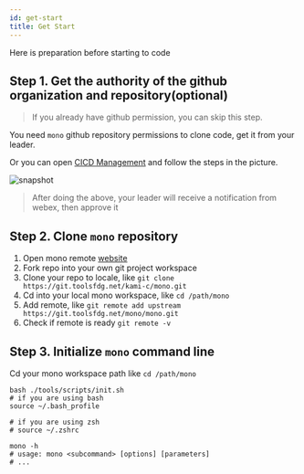 ```yaml
---
id: get-start
title: Get Start
---
```


Here is preparation before starting to code

## Step 1. Get the authority of the github organization and repository(optional)

> If you already have github permission, you can skip this step.

You need `mono` github repository permissions to clone code, get it from your leader.

Or you can open [CICD Management](https://cicd-manage-fe.toolsfdg.net) and follow the steps in the picture.

![snapshot](https://static.devfdg.net/static/mono-static/docs-ui/img/step-of-approval.png)

> After doing the above, your leader will receive a notification from webex, then approve it

## Step 2. Clone `mono` repository

1. Open mono remote [website](https://git.toolsfdg.net/mono/mono.git)
2. Fork repo into your own git project workspace
3. Clone your repo to locale, like `git clone https://git.toolsfdg.net/kami-c/mono.git`
4. Cd into your local mono workspace, like `cd /path/mono`
5. Add remote, like `git remote add upstream https://git.toolsfdg.net/mono/mono.git`
6. Check if remote is ready `git remote -v`

## Step 3. Initialize `mono` command line

Cd your mono workspace path like `cd /path/mono`

```
bash ./tools/scripts/init.sh
# if you are using bash
source ~/.bash_profile

# if you are using zsh
# source ~/.zshrc 

mono -h
# usage: mono <subcommand> [options] [parameters]
# ...
```


